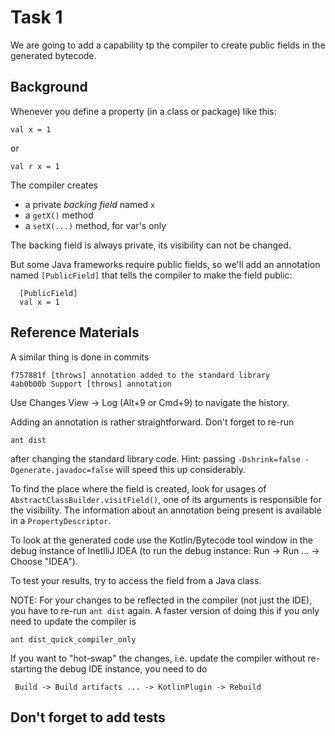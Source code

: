 Task 1
======

We are going to add a capability tp the compiler to create public fields in the generated bytecode.

Background
----------

Whenever you define a property (in a class or package) like this:

    val x = 1

or

    val r x = 1

The compiler creates
  - a private *backing field* named `x`
  - a `getX()` method
  - a `setX(...)` method, for var's only

The backing field is always private, its visibility can not be changed.

But some Java frameworks require public fields, so we'll add
an annotation named `[PublicField]` that tells the compiler to make the field public:

```
  [PublicField]
  val x = 1
```

Reference Materials
-------------------

A similar thing is done in commits

    f757881f [throws] annotation added to the standard library
    4ab0b00b Support [throws] annotation

Use Changes View -> Log (Alt+9 or Cmd+9) to navigate the history.

Adding an annotation is rather straightforward. Don't forget to re-run

    ant dist

after changing the standard library code. Hint: passing `-Dshrink=false -Dgenerate.javadoc=false` will speed this up considerably.

To find the place where the field is created, look for usages of `AbstractClassBuilder.visitField()`, one of its arguments is responsible for
the visibility. The information about an annotation being present is available in a `PropertyDescriptor`.

To look at the generated code use the Kotlin/Bytecode tool window in the debug instance of InetlliJ IDEA
(to run the debug instance: Run -> Run ... -> Choose "IDEA").

To test your results, try to access the field from a Java class.

NOTE: For your changes to be reflected in the compiler (not just the IDE), you have to re-run `ant dist` again.
A faster version of doing this if you only need to update the compiler is

    ant dist_quick_compiler_only

If you want to "hot-swap" the changes, i.e. update the compiler without re-starting the debug IDE instance, you need to do

     Build -> Build artifacts ... -> KotlinPlugin -> Rebuild



Don't forget to add tests
-------------------------